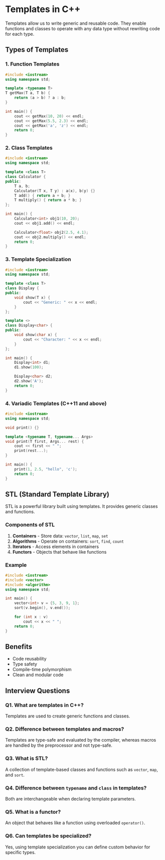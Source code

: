 # Templates in C++

Templates allow us to write generic and reusable code. They enable functions and classes to operate with any data type without rewriting code for each type.

## Types of Templates

### 1. Function Templates

```cpp
#include <iostream>
using namespace std;

template <typename T>
T getMax(T a, T b) {
    return (a > b) ? a : b;
}

int main() {
    cout << getMax(10, 20) << endl;
    cout << getMax(5.5, 2.3) << endl;
    cout << getMax('a', 'z') << endl;
    return 0;
}
```

### 2. Class Templates

```cpp
#include <iostream>
using namespace std;

template <class T>
class Calculator {
public:
    T a, b;
    Calculator(T x, T y) : a(x), b(y) {}
    T add() { return a + b; }
    T multiply() { return a * b; }
};

int main() {
    Calculator<int> obj1(10, 20);
    cout << obj1.add() << endl;

    Calculator<float> obj2(2.5, 4.1);
    cout << obj2.multiply() << endl;
    return 0;
}
```

### 3. Template Specialization

```cpp
#include <iostream>
using namespace std;

template <class T>
class Display {
public:
    void show(T x) {
        cout << "Generic: " << x << endl;
    }
};

template <>
class Display<char> {
public:
    void show(char x) {
        cout << "Character: " << x << endl;
    }
};

int main() {
    Display<int> d1;
    d1.show(100);

    Display<char> d2;
    d2.show('A');
    return 0;
}
```

### 4. Variadic Templates (C++11 and above)

```cpp
#include <iostream>
using namespace std;

void print() {}

template <typename T, typename... Args>
void print(T first, Args... rest) {
    cout << first << " ";
    print(rest...);
}

int main() {
    print(1, 2.5, "hello", 'c');
    return 0;
}
```

## STL (Standard Template Library)

STL is a powerful library built using templates. It provides generic classes and functions.

### Components of STL

1. **Containers** - Store data: `vector`, `list`, `map`, `set`
2. **Algorithms** - Operate on containers: `sort`, `find`, `count`
3. **Iterators** - Access elements in containers
4. **Functors** - Objects that behave like functions

### Example

```cpp
#include <iostream>
#include <vector>
#include <algorithm>
using namespace std;

int main() {
    vector<int> v = {5, 3, 9, 1};
    sort(v.begin(), v.end());

    for (int x : v)
        cout << x << " ";
    return 0;
}
```

## Benefits

- Code reusability
- Type safety
- Compile-time polymorphism
- Clean and modular code

## Interview Questions

### Q1. What are templates in C++?

Templates are used to create generic functions and classes.

### Q2. Difference between templates and macros?

Templates are type-safe and evaluated by the compiler, whereas macros are handled by the preprocessor and not type-safe.

### Q3. What is STL?

A collection of template-based classes and functions such as `vector`, `map`, and `sort`.

### Q4. Difference between `typename` and `class` in templates?

Both are interchangeable when declaring template parameters.

### Q5. What is a functor?

An object that behaves like a function using overloaded `operator()`.

### Q6. Can templates be specialized?

Yes, using template specialization you can define custom behavior for specific types.
